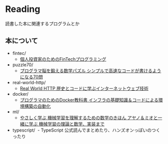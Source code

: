 # Reading

読書した本に関連するプログラムとか

## 本について

- fintec/
  - [個人投資家のためのFinTechプログラミング](https://eb.store.nikkei.com/asp/ShowItemDetailStart.do?itemId=D2-00263910B0)
- puzzle70/
  - [プログラマ脳を鍛える数学パズル シンプルで高速なコードが書けるようになる70問](http://www.shoeisha.co.jp/book/detail/9784798142456)
- real-world-http/
  - [Real World HTTP 歴史とコードに学ぶインターネットウェブ技術](https://www.oreilly.co.jp/books/9784873118048/)
- docker/
  - [プログラマのためのDocker教科書 インフラの基礎知識＆コードによる環境構築の自動化](https://www.shoeisha.co.jp/book/detail/9784798144627)
- ml/
  - [やさしく学ぶ 機械学習を理解するための数学のきほん アヤノ＆ミオと一緒に学ぶ 機械学習の理論と数学、実装まで](https://book.mynavi.jp/ec/products/detail/id=77270)
- typescript/
  - TypeScript 公式読んでまとめたり、ハンズオンっぽいのつくったり
